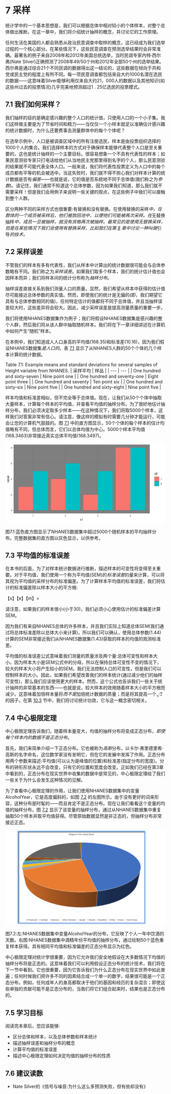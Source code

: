 

# 7 采样

统计学中的一个基本思想是，我们可以根据总体中相对较小的个体样本，对整个总体做出推断。在这一章中，我们将介绍统计抽样的概念，并讨论它的工作原理。

任何生活在美国的人都会熟悉从政治民意调查中取样的概念，这已经成为我们选举过程的一个核心部分。在某些情况下，这些民意调查在预测选举结果时会非常准确。最著名的例子来自2008年和2012年美国总统选举，当时民调专家内特·西尔弗(Nate Silver)正确预测了2008年49/50个州和2012年全部50个州的选举结果。西尔弗是通过综合21个不同民调的数据得出这一结论的，这些数据在倾向于共和党或民主党的程度上有所不同。每一项民意调查都包括来自大约1000名潜在选民的数据——这意味着Silver能够利用仅来自大约21，000人的数据以及其他知识(如这些州过去的投票情况)几乎完美地预测超过1 . 25亿选民的投票模式。



## 7.1 我们如何采样？

我们抽样的目的是确定感兴趣的整个人口的统计值，只使用人口的一个小子集。我们这样做主要是为了节省时间和精力——当仅仅一个小样本就足以准确估计感兴趣的统计数据时，为什么还要费事去测量群体中的每个个体呢？

在选举示例中，人口是被调查区域中的所有注册选民，样本是由投票组织选择的1000个人的集合。我们选择样本的方式对于确保样本能够代表整个人口是至关重要的，这也是统计抽样的一个主要目标。很容易想象一个不具有代表性的样本；如果民意测验专家只打电话给他们从当地民主党那里得到名字的个人，那么民意测验的结果就不可能代表全体人口。一般来说，我们将代表性投票定义为人口中的每个成员都有平等的机会被选中。当这失败时，我们就不得不担心我们对样本计算的统计数据是否有*偏差*——也就是说，它的值是否系统地不同于总体值(我们称之为*参数*)。请记住，我们通常不知道这个总体参数，因为如果我们知道，那么我们就不需要采样！但是我们会用例子来说明一些关键的观点，在这些例子中我们可以接触到整个人群。

区分两种不同的采样方式也很重要:有替换和没有替换。在使用替换的采样*中，在群体的一个成员被采样后，他们被放回池中，以便他们可能被再次采样。在*无替换抽样*中，成员一旦被抽样，就没有资格再次被抽样。最常见的是使用无替换采样，但是在某些情况下我们会使用有替换采样，比如我们在第 [8](#resampling-and-simulation) 章中讨论一种叫做*引导*的技术。*





## 7.2 采样误差

不管我们的样本有多有代表性，我们从样本中计算出的统计数据很可能会与总体参数略有不同。我们称之为*采样误差*。如果我们取多个样本，我们的统计估计值也会因样本而异；我们将样本间的统计分布称为*抽样分布*。

抽样误差直接关系到我们测量人口的质量。显然，我们希望从样本中获得的估计值尽可能接近总体参数的真实值。然而，即使我们的统计是无偏的(即，我们期望它具有与总体参数相同的值)，任何特定估计的值都将不同于总体值，并且当抽样误差较大时，这些差异将会较大。因此，减少采样误差是提高测量质量的重要一步。

我们将使用NHANES数据集作为例子；我们将假设NHANES数据集是感兴趣的整个人群，然后我们将从该人群中抽取随机样本。我们将在下一章详细讲述在计算机中如何产生“随机”样本。

在本例中，我们知道成人人口身高的平均值(168.35)和标准差(10.16)，因为我们假设NHANES数据集*是人口的*。表 [7.1](#tab:sampleExample) 显示了从NHANES人群的50个个体的几个样本计算的统计数据。

<caption>Table 7.1: Example means and standard deviations for several samples of Height variable from NHANES.</caption>
| 采样平均 | 样品 |
| --- | --- |
| One hundred and sixty-seven | Nine point one |
| One hundred and seventy-one | Eight point three |
| One hundred and seventy | Ten point six |
| One hundred and sixty-six | Nine point five |
| One hundred and sixty-eight | Nine point five |

样本均值和标准差相似，但不完全等于总体值。现在，让我们从50个个体中抽取大量样本，计算每个样本的平均值，并查看平均值的抽样分布。为了很好地估计抽样分布，我们必须决定取多少样本——在这种情况下，我们将取5000个样本，这样我们对答案非常有信心。请注意，像这样的模拟有时需要几分钟才能运行，可能会让您的计算机气鼓鼓的。图 [7.1](#fig:samplePlot) 中的直方图显示，50个个体的每个样本的估计均值略有不同，但总体而言，它们以总体均值为中心。5000个样本平均值(168.3463)非常接近真实总体平均值(168.3497)。

![The blue histogram shows the sampling distribution of the mean over 5000 random samples from the NHANES dataset.  The histogram for the full dataset is shown in gray for reference.](img/file41.png)

图7.1:蓝色直方图显示了NHANES数据集中超过5000个随机样本的平均抽样分布。完整数据集的直方图以灰色显示，以供参考。





## 7.3 平均值的标准误差

在本书的后面，为了对样本统计数据进行推断，描述样本的可变性将变得至关重要。对于平均值，我们使用一个称为平均值(SEM)的*标准误差*的量来计算，可以将其视为平均值的采样分布的标准偏差。为了计算样本平均值的标准误差，我们将估计的标准偏差除以样本大小的平方根:

<semantics><mrow><mi>【s】</mi><mi>【e】</mi><mi>【m】</mi><mo>=<mfrac></mfrac></mo></mrow></semantics>

请注意，如果我们的样本很小(小于30)，我们必须小心使用估计的标准偏差计算SEM。

因为我们有来自NHANES总体的许多样本，并且我们实际上知道总体SEM(我们通过将总体标准差除以总体大小来计算)，所以我们可以确认，使用总体参数(1.44)计算的SEM非常接近我们从NHANES数据集(1.43)获取的样本的均值的观测标准差。

平均值的标准误差公式意味着我们测量的质量涉及两个量:总体可变性和样本大小。因为样本大小是SEM公式中的分母，所以在保持总体可变性不变的情况下，较大的样本大小将产生较小的SEM。我们无法控制人口的可变性，但是我们可以控制样本的大小。因此，如果我们希望改善我们的样本统计(通过减少他们的抽样可变性)，那么我们应该使用更大的样本。然而，这个公式也告诉我们一些关于统计抽样的非常基本的东西——也就是说，较大样本的效用随着样本大小的平方根而减少。这意味着加倍样本量将*而不是*加倍统计数据的质量；而是将其提高一个<math display="inline"><semantics><msqrt><mn>2</mn></msqrt><annotation encoding="application/x-tex">\ sqrt { 2 }</annotation></semantics></math>的因子。在第 [10.3](#statistical-power) 节中，我们将讨论统计功效，它与这一概念密切相关。





## 7.4 中心极限定理

中心极限定理告诉我们，随着样本量变大，均值的抽样分布将变成正态分布，*即使每个样本内的数据不是正态分布*。

首先，我们来简单介绍一下正态分布。它也被称为*高斯*分布，以卡尔·弗里德里希·高斯的名字命名，这位数学家没有发明它，但在它的发展中发挥了作用。正态分布用两个参数来描述:平均值(可以认为是峰值的位置)和标准差(指定分布的宽度)。分布的钟形形状永远不会改变，只有它的位置和宽度会改变。正如我们已经在第3章中看到的，正态分布在现实世界中收集的数据中是常见的，中心极限定理给了我们一些关于为什么会发生这种情况的见解。

为了查看中心极限定理的作用，让我们使用NHANES数据集中的变量AlcoholYear，它是高度偏斜的，如图 [7.2](#fig:alcDist50) 的左图所示。由于没有更好的词来形容，这种分布是时髦的——而且肯定不是正态分布。现在让我们看看这个变量的均值的抽样分布。图 [7.2](#fig:alcDist50) 显示了该变量的抽样分布，通过从NHANES数据集中重复抽取50个样本并取平均值获得。尽管原始数据显然是非正态的，但抽样分布非常接近正态。

![Left: Distribution of the variable AlcoholYear in the NHANES dataset, which reflects the number of days that the individual drank in a year. Right: The sampling distribution of the mean for AlcoholYear in the NHANES dataset, obtained by drawing repeated samples of size 50, in blue.  The normal distribution with the same mean and standard deviation is shown in red.](img/file42.png)

图7.2:左:NHANES数据集中变量AlcoholYear的分布，它反映了个人一年中饮酒的天数。右图:NHANES数据集中酒精年份平均值的抽样分布，通过绘制50个蓝色重复样本获得。具有相同平均值和标准偏差的正态分布显示为红色。

中心极限定理对统计学很重要，因为它允许我们安全地假设在大多数情况下均值的抽样分布将是正态的。这意味着我们可以利用假设正态分布的统计技术，我们将在下一节中看到。它也很重要，因为它告诉我们为什么正态分布在现实世界中如此普遍；任何时候我们把许多不同的因素结合成一个单一的数字，结果很可能是一个正态分布。例如，任何成年人的身高都取决于他们的基因和经历的复杂混合；即使这些单独的贡献可能不是正态分布的，当我们将它们组合起来时，结果也是正态分布的。





## 7.5 学习目标

阅读完本章后，您应该能够:

*   区分总体和样本，以及总体参数和样本统计
*   描述抽样误差和抽样分布的概念
*   计算平均值的标准误差
*   描述中心极限定理如何决定均值的抽样分布的性质





## 7.6 建议读数

*   Nate Silver的《信号与噪音:为什么这么多预测失败，但有些却没有》



